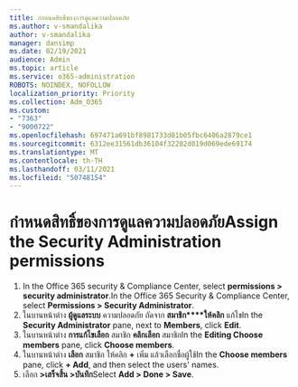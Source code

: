 ```yaml
---
title: กําหนดสิทธิ์ของการดูแลความปลอดภัย
ms.author: v-smandalika
author: v-smandalika
manager: dansimp
ms.date: 02/19/2021
audience: Admin
ms.topic: article
ms.service: o365-administration
ROBOTS: NOINDEX, NOFOLLOW
localization_priority: Priority
ms.collection: Adm_O365
ms.custom:
- "7363"
- "9000722"
ms.openlocfilehash: 697471a691bf8981733d01b05fbc6406a2879ce1
ms.sourcegitcommit: 6312ee31561db36104f32282d019d069ede69174
ms.translationtype: MT
ms.contentlocale: th-TH
ms.lasthandoff: 03/11/2021
ms.locfileid: "50748154"
---
```

# <a name="assign-the-security-administration-permissions"></a><span data-ttu-id="39a9e-102">กําหนดสิทธิ์ของการดูแลความปลอดภัย</span><span class="sxs-lookup"><span data-stu-id="39a9e-102">Assign the Security Administration permissions</span></span>

1. <span data-ttu-id="39a9e-103">In the Office 365 security & Compliance Center, select **permissions > security administrator**.</span><span class="sxs-lookup"><span data-stu-id="39a9e-103">In the Office 365 Security & Compliance Center, select **Permissions > Security Administrator**.</span></span>
2. <span data-ttu-id="39a9e-104">ในบานหน้าต่าง **ผู้ดูแลระบบ** ความปลอดภัย ถัดจาก **สมาชิก\*\*\*\*ให้คลิก** แก้ไข</span><span class="sxs-lookup"><span data-stu-id="39a9e-104">In the **Security Administrator** pane, next to **Members**, click **Edit**.</span></span>
3. <span data-ttu-id="39a9e-105">ในบานหน้าต่าง **การแก้ไขเลือก** สมาชิก **คลิกเลือก** สมาชิก</span><span class="sxs-lookup"><span data-stu-id="39a9e-105">In the **Editing Choose members** pane, click **Choose members**.</span></span>
4. <span data-ttu-id="39a9e-106">ในบานหน้าต่าง **เลือก** สมาชิก ให้คลิก **+** เพิ่ม แล้วเลือกชื่อผู้ใช้</span><span class="sxs-lookup"><span data-stu-id="39a9e-106">In the **Choose members** pane, click **+ Add**, and then select the users' names.</span></span>
5. <span data-ttu-id="39a9e-107">เลือก **>เสร็จสิ้น >บันทึก**</span><span class="sxs-lookup"><span data-stu-id="39a9e-107">Select **Add > Done > Save**.</span></span>

